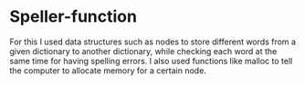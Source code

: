 # Speller-function

For this I used data structures such as nodes to store different words from a given dictionary to another dictionary, while checking each word at the same time for having spelling errors. I also used functions like malloc to tell the computer to allocate memory for a certain node.
